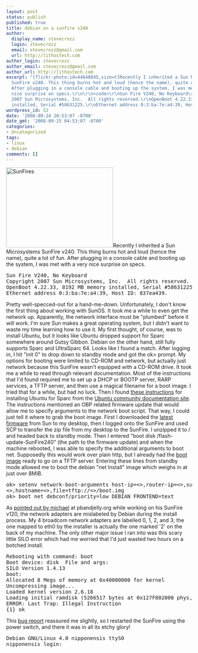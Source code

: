 ```yaml
---
layout: post
status: publish
published: true
title: debian on a sunfire v240
author:
  display_name: stevecrozz
  login: stevecrozz
  email: stevecrozz@gmail.com
  url: http://lithostech.com
author_login: stevecrozz
author_email: stevecrozz@gmail.com
author_url: http://lithostech.com
excerpt: "[flickr-photo:id=44648845,size=t]Recently I inherited a Sun Microsystems
  SunFire v240. This thing burns hot and loud (hence the name), quite a lot of fun.
  After plugging in a console cable and booting up the system, I was met with a very
  nice surprise on specs.\r\n\r\n<code>\r\nSun Fire V240, No Keyboard\r\nCopyright
  2007 Sun Microsystems, Inc.  All rights reserved.\r\nOpenBoot 4.22.33, 8192 MB memory
  installed, Serial #58631225.\r\nEthernet address 0:3:ba:7e:a4:39, Host ID: 837ea439.\r\n</code>\r\n\r\n"
wordpress_id: 52
date: '2008-09-24 20:53:07 -0700'
date_gmt: '2008-09-25 04:53:07 -0700'
categories:
- Uncategorized
tags:
- linux
- debian
comments: []
---
```

<a href="http://www.flickr.com/photos/rbitting/2941671464"><img src="http://lithostech.com/wp-content/uploads/2008/09/4136613234_dc76ee0d99_o2-290x217.jpg" alt="SunFires" width="290" height="217" class="alignleft size-medium wp-image-539" /></a>Recently I inherited a Sun Microsystems SunFire v240. This thing burns hot and loud (hence the name), quite a lot of fun. After plugging in a console cable and booting up the system, I was met with a very nice surprise on specs.
<pre>
Sun Fire V240, No Keyboard
Copyright 2007 Sun Microsystems, Inc.  All rights reserved.
OpenBoot 4.22.33, 8192 MB memory installed, Serial #58631225.
Ethernet address 0:3:ba:7e:a4:39, Host ID: 837ea439.
</pre><a id="more"></a><a id="more-52"></a>
Pretty well-specced-out for a hand-me-down. Unfortunately, I don't know the first thing about working with SunOS. It took me a while to even get the network up. Apparently, the network interface must be "plumbed" before it will work. I'm sure Sun makes a great operating system, but I didn't want to waste my time learning how to use it. My first thought, of course, was to install Ubuntu, but it looks like Ubuntu dropped support for Sparc somewhere around Gutsy Gibbon. Debian on the other hand, still fully supports Sparc and UltraSparc 64. Looks like I found a match.
After logging in, I hit "init 0" to drop down to standby mode and got the ok> prompt. My options for booting were limited to CD-ROM and network, but actually just network because this SunFire wasn't equipped with a CD-ROM drive. It took me a while to read through relevant documentation. Most of the instructions that I'd found required me to set up a DHCP or BOOTP server, RARP services, a TFTP server, and then use a magical filename for a boot image. I tried that for a while, but had no luck.
Then I found <a href="https://help.ubuntu.com/community/Installation/Sparc">these instructions</a> for installing Ubuntu for Sparc from the <a href="https://help.ubuntu.com/community/">Ubuntu community documentation site</a>. The instructions mentioned an OBP related firmware update that would allow me to specify arguments to the network boot script. That way, I could just tell it where to grab the boot image.
First I downloaded the <a href="http://sunsolve.sun.com/search/document.do?assetkey=1-21-121683-06-1">latest firmware</a> from Sun to my desktop, then I logged onto the SunFire and used SCP to transfer the zip file from my desktop to the SunFire. I unzipped it to / and headed back to standby mode. Then I entered "boot disk /flash-update-SunFire240" (the path to the firmware update) and when the machine rebooted, I was able to specify the additional arguments to boot net.
Supposedly this would work over plain http, but I already had the <a href="http://www.debian.org/ports/sparc/">boot image</a> ready to go on a TFTP server. Entering these lines from standby mode allowed me to boot the debian "net Install" image which weighs in at just over 8MiB.
<pre>
ok> setenv network-boot-arguments host-ip=<<MY_IP>>,router-ip=<<MY_ROUTER>>,subnet=mask=
<<MY_SUBNET>>,hostname=<<MY_HOSTNAME>>,file=tftp://<<TFTP_ADDRESS>>/boot.img
ok> boot net debconf/priority=low DEBIAN_FRONTEND=text
</pre>
As <a href="http://www.pbandjelly.org/2007/12/debian-on-sunfire-v120/">pointed out by michael</a> at pbandjelly.org while working on his SunFire v120, the network adapters are mislabeled by Debian during the install process. My 4 broadcom network adapters are labelled 0, 1, 2, and 3; the one mapped to eth0 by the installer is actually the one marked '2' on the back of my machine.
The only other major issue I ran into was this scary little SILO error which had me worried that I'd just wasted two hours on a botched install.
<pre>
Rebooting with command: boot
Boot device: disk  File and args:
SILO Version 1.4.13
boot:
Allocated 8 Megs of memory at 0x40000000 for kernel
Uncompressing image...
Loaded kernel version 2.6.18
Loading initial ramdisk (5266517 bytes at 0x127F802000 phys, 0x40C00000 virt)...
ERROR: Last Trap: Illegal Instruction
{1} ok
</pre>
This <a href="https://bugs.launchpad.net/ubuntu/hoary/+source/silo/+bug/40119">bug report</a> reassured me slightly, so I restarted the SunFire using the power switch, and there it was in all its etchy glory!
<pre>
Debian GNU/Linux 4.0 nipponensis ttyS0
nipponensis login:
</pre>
